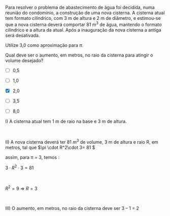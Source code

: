 

Para resolver o problema de abastecimento de água foi decidida, numa reunião do condomínio, a construção de uma nova cisterna. A cisterna atual tem formato cilíndrico, com 3 m de altura e 2 m de diâmetro, e estimou-se que a nova cisterna deverá comportar 81 $m^3$ de água, mantendo o formato cilíndrico e a altura da atual. Após a inauguração da nova cisterna a antiga será desativada.

Utilize 3,0 como aproximação para $\pi$.

Qual deve ser o aumento, em metros, no raio da cisterna para atingir o volume desejado?



- [ ] 0,5
- [ ] 1,0
- [x] 2,0
- [ ] 3,5
- [ ] 8,0


I) A cisterna atual tem 1 m de raio na base e 3 m de altura.

 

II) A nova cisterna deverá ter 81 $m^3$ de volume, 3 m de altura e raio R, em metros, tal que $\pi \cdot R^2\cdot 3= 81 $

assim, para π = 3, temos :

$3 \cdot R^2 \cdot 3= 81$

 

$R^2 = 9$ => $R = 3$

 

III) O aumento, em metros, no raio da cisterna deve ser 3 – 1 = 2
